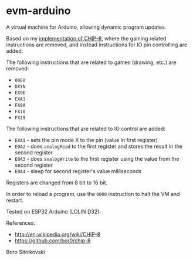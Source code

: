evm-arduino
===========

A virtual machine for Arduino, allowing dynamic program updates.

Based on my [implementation of CHIP-8](https://github.com/bor0/chip-8), where the gaming related instructions are removed, and instead instructions for IO pin controlling are added.

The following instructions that are related to games (drawing, etc.) are removed:

- `00E0`
- `DXYN`
- `EX9E`
- `EXA1`
- `FX0A`
- `FX18`
- `FX29`

The following instructions that are related to IO control are added:

- `EXA1` - sets the pin mode X to the pin (value in first register)
- `E0A2` - does `analogRead` to the first register and stores the result in the second register
- `E0A3` - does `analogWrite` to the first register using the value from the second register
- `E0A4` - sleep for second register's value milliseconds

Registers are changed from 8 bit to 16 bit.

In order to reload a program, use the `0000` instruction to halt the VM and restart.

Tested on ESP32 Arduino (LOLIN D32).

References:

- http://en.wikipedia.org/wiki/CHIP-8
- https://github.com/bor0/chip-8

Boro Sitnikovski
